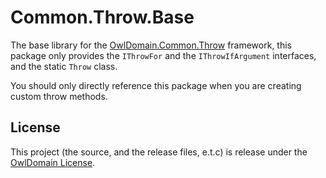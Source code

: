 ﻿Common.Throw.Base
===

The base library for the
[OwlDomain.Common.Throw](https://github.com/Owl-Domain/Common.Throw)
framework, this package only provides the `IThrowFor` and the
`IThrowIfArgument` interfaces, and the static `Throw` class.

You should only directly reference this package when you
are creating custom throw methods.



## License

This project (the source, and the release files, e.t.c) is release under the [OwlDomain License](/license.md).